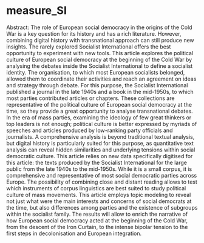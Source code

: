 # measure_SI
Abstract: The role of European social democracy in the origins of the Cold War is a key question for its history and has a rich literature. However, combining digital history with transnational approach can still produce new insights. The rarely explored Socialist International offers the best opportunity to experiment with new tools. 
This article explores the political culture of European social democracy at the beginning of the Cold War by analysing the debates inside the Socialist International to define a socialist identity. The organisation, to which most European socialists belonged, allowed them to coordinate their activities and reach an agreement on ideas and strategy through debate. For this purpose, the Socialist International published a journal in the late 1940s and a book in the mid-1950s, to which most parties contributed articles or chapters. These collections are representative of the political culture of European social democracy at the time, so they provide a great opportunity to analyse transnational debates. In the era of mass parties, examining the ideology of few great thinkers or top leaders is not enough; political culture is better expressed by myriads of speeches and articles produced by low-ranking party officials and journalists. A comprehensive analysis is beyond traditional textual analysis, but digital history is particularly suited for this purpose, as quantitative text analysis can reveal hidden similarities and underlying tensions within social democratic culture. 
This article relies on new data specifically digitised for this article: the texts produced by the Socialist International for the large public from the late 1940s to the mid-1950s. While it is a small corpus, it is comprehensive and representative of most social democratic parties across Europe. The possibility of combining close and distant reading allows to test which instruments of corpus linguistics are best suited to study political culture of mass movements. This article employs topic modeling to reveal not just what were the main interests and concerns of social democrats at the time, but also differences among parties and the existence of subgroups within the socialist family. The results will allow to enrich the narrative of how European social democracy acted at the beginning of the Cold War, from the descent of the Iron Curtain, to the intense bipolar tension to the first steps in decolonisation and European integration.
